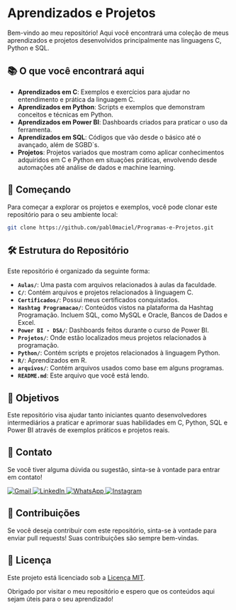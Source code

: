 # Aprendizados e Projetos

Bem-vindo ao meu repositório! Aqui você encontrará uma coleção de meus aprendizados e projetos desenvolvidos principalmente nas linguagens C, Python e SQL.

## 📚 O que você encontrará aqui

- **Aprendizados em C**: Exemplos e exercícios para ajudar no entendimento e prática da linguagem C.
- **Aprendizados em Python**: Scripts e exemplos que demonstram conceitos e técnicas em Python.
- **Aprendizados em Power BI**: Dashboards criados para praticar o uso da ferramenta.
- **Aprendizados em SQL**: Códigos que vão desde o básico até o avançado, além de SGBD`s.
- **Projetos**: Projetos variados que mostram como aplicar conhecimentos adquiridos em C e Python em situações práticas, envolvendo desde automações até análise de dados e machine learning.
## 🚀 Começando

Para começar a explorar os projetos e exemplos, você pode clonar este repositório para o seu ambiente local:

```bash
git clone https://github.com/pabl0maciel/Programas-e-Projetos.git
```

## 🛠️ Estrutura do Repositório

Este repositório é organizado da seguinte forma:

- **`Aulas/`**: Uma pasta com arquivos relacionados à aulas da faculdade.
- **`C/`**: Contém arquivos e projetos relacionados à linguagem C.
- **`Certificados/`**: Possui meus certificados conquistados.
- **`Hashtag Programacao/`**: Conteúdos vistos na plataforma da Hashtag Programação. Incluem SQL, como MySQL e Oracle, Bancos de Dados e Excel.
- **`Power BI - DSA/`**: Dashboards feitos durante o curso de Power BI.
- **`Projetos/`**: Onde estão localizados meus projetos relacionados à programação.
- **`Python/`**: Contém scripts e projetos relacionados à linguagem Python.
- **`R/`**: Aprendizados em R.
- **`arquivos/`**: Contém arquivos usados como base em alguns programas.
- **`README.md`**: Este arquivo que você está lendo.

## 🎯 Objetivos

Este repositório visa ajudar tanto iniciantes quanto desenvolvedores intermediários a praticar e aprimorar suas habilidades em C, Python, SQL e Power BI através de exemplos práticos e projetos reais.

## 💬 Contato

Se você tiver alguma dúvida ou sugestão, sinta-se à vontade para entrar em contato!

<p align="left">
  <a href="mailto:pablocaballero07@gmail.com" title="Gmail">
    <img src="https://img.shields.io/badge/-Gmail-FF0000?style=flat-square&labelColor=FF0000&logo=gmail&logoColor=white" alt="Gmail"/>
  </a>
  <a href="https://www.linkedin.com/in/pabl0maciel" title="LinkedIn">
    <img src="https://img.shields.io/badge/-Linkedin-0e76a8?style=flat-square&logo=Linkedin&logoColor=white" alt="LinkedIn"/>
  </a>
  <a href="https://wa.me/11963934212" title="WhatsApp">
    <img src="https://img.shields.io/badge/-WhatsApp-25d366?style=flat-square&labelColor=25d366&logo=whatsapp&logoColor=white" alt="WhatsApp"/>
  </a>
  <a href="https://www.instagram.com/pabl0maciel" title="Instagram">
    <img src="https://img.shields.io/badge/-Instagram-DF0174?style=flat-square&labelColor=DF0174&logo=instagram&logoColor=white" alt="Instagram"/>
  </a>
</p>

## 🤝 Contribuições

Se você deseja contribuir com este repositório, sinta-se à vontade para enviar pull requests! Suas contribuições são sempre bem-vindas.

## 📜 Licença

Este projeto está licenciado sob a [Licença MIT](LICENSE).

Obrigado por visitar o meu repositório e espero que os conteúdos aqui sejam úteis para o seu aprendizado!
